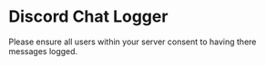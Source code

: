 # Discord Chat Logger 
Please ensure all users within your server consent to having there messages logged.
